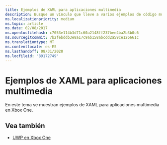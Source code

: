 ```yaml
---
title: Ejemplos de XAML para aplicaciones multimedia
description: Busque un vínculo que lleve a varios ejemplos de código multimedia de UWP que se han optimizado para Xbox One cuando se ejecutan en esa plataforma.
ms.localizationpriority: medium
ms.topic: article
ms.date: 02/08/2017
ms.openlocfilehash: c7053e114b3d71c60a2148ff237bee4ba2b3b0c6
ms.sourcegitcommit: 7b2febddb3e8a17c9ab158abcdd2a59ce126661c
ms.translationtype: MT
ms.contentlocale: es-ES
ms.lasthandoff: 08/31/2020
ms.locfileid: "89172749"
---
```

# <a name="xaml-samples-for-media-apps"></a>Ejemplos de XAML para aplicaciones multimedia

En este tema se muestran ejemplos de XAML para aplicaciones multimedia en Xbox One.

## <a name="see-also"></a>Vea también
- [UWP en Xbox One](index.md)
